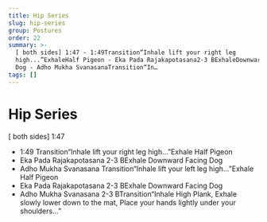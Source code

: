 ```yaml
---
title: Hip Series
slug: hip-series
group: Postures
order: 22
summary: >-
  [ both sides] 1:47 - 1:49Transition“Inhale lift your right leg
  high...”ExhaleHalf Pigeon - Eka Pada Rajakapotasana2-3 BExhaleDownward Facing
  Dog - Adho Mukha SvanasanaTransition“In…
tags: []
---
```

# Hip Series

[ both sides] 1:47
- 1:49 Transition“Inhale lift your right leg high...”Exhale Half Pigeon
- Eka Pada Rajakapotasana 2-3 BExhale Downward Facing Dog
- Adho Mukha Svanasana Transition“Inhale lift your left leg high...”Exhale Half Pigeon
- Eka Pada Rajakapotasana 2-3 BExhale Downward Facing Dog
- Adho Mukha Svanasana 2-3 BTransition“Inhale High Plank, Exhale slowly lower down to the mat, Place your hands lightly under your shoulders...”

